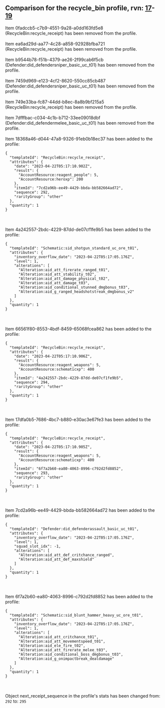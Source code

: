## Comparison for the recycle_bin profile, rvn: [17](https://github.com/PRO100KatYT/FortniteProfileRevisions/tree/main/profiles/recycle_bin/17%20recycle_bin.json)-[19](https://github.com/PRO100KatYT/FortniteProfileRevisions/tree/main/profiles/recycle_bin/19%20recycle_bin.json)

Item 0fadccb5-c7b9-4551-9a28-a0dd163fd5e8 (RecycleBin:recycle_receipt) has been removed from the profile.
<br><br>
Item ea6ad29d-aa77-4c28-a858-92928bfba721 (RecycleBin:recycle_receipt) has been removed from the profile.
<br><br>
Item b9544b78-f51b-4379-ae26-2f99cab6f5cb (Defender:did_defendersniper_basic_uc_t01) has been removed from the profile.
<br><br>
Item 7459d969-e123-4cf2-8620-550cc85cb487 (Defender:did_defendersniper_basic_uc_t01) has been removed from the profile.
<br><br>
Item 749e33ba-fc87-44dd-b8ec-8a8b9bf215a5 (RecycleBin:recycle_receipt) has been removed from the profile.
<br><br>
Item 7dfffbac-c034-4c1b-b712-33ee09018dbf (Defender:did_defendermelee_basic_uc_t01) has been removed from the profile.
<br><br>
Item 18368a46-d044-47a8-9326-91eb0b18ec37 has been added to the profile:

```
{
  "templateId": "RecycleBin:recycle_receipt",
  "attributes": {
    "date": "2023-04-22T05:17:10.902Z",
    "result": {
      "AccountResource:reagent_people": 5,
      "AccountResource:heroxp": 200
    },
    "itemId": "7cd2a96b-ee49-4429-bbda-bb582664ad72",
    "sequence": 292,
    "rarityGroup": "other"
  },
  "quantity": 1
}
```

<br><br>
Item 4a242557-2bdc-4229-87dd-de07cf1fe9b5 has been added to the profile:

```
{
  "templateId": "Schematic:sid_shotgun_standard_uc_ore_t01",
  "attributes": {
    "inventory_overflow_date": "2023-04-22T05:17:05.176Z",
    "level": 1,
    "alterations": [
      "Alteration:aid_att_firerate_ranged_t01",
      "Alteration:aid_att_stability_t02",
      "Alteration:aid_att_damage_physical_t02",
      "Alteration:aid_att_damage_t03",
      "Alteration:aid_conditional_stunned_dmgbonus_t03",
      "Alteration:aid_g_ranged_headshotstreak_dmgbonus_v2"
    ]
  },
  "quantity": 1
}
```

<br><br>
Item 66561f80-8553-4bdf-8459-65068fcea862 has been added to the profile:

```
{
  "templateId": "RecycleBin:recycle_receipt",
  "attributes": {
    "date": "2023-04-22T05:17:10.906Z",
    "result": {
      "AccountResource:reagent_weapons": 5,
      "AccountResource:schematicxp": 400
    },
    "itemId": "4a242557-2bdc-4229-87dd-de07cf1fe9b5",
    "sequence": 294,
    "rarityGroup": "other"
  },
  "quantity": 1
}
```

<br><br>
Item 17dfa0b5-7686-4bc7-b880-e30ac3e67fe3 has been added to the profile:

```
{
  "templateId": "RecycleBin:recycle_receipt",
  "attributes": {
    "date": "2023-04-22T05:17:10.905Z",
    "result": {
      "AccountResource:reagent_weapons": 5,
      "AccountResource:schematicxp": 400
    },
    "itemId": "6f7a2b60-ea80-4063-8996-c792d2fd8852",
    "sequence": 293,
    "rarityGroup": "other"
  },
  "quantity": 1
}
```

<br><br>
Item 7cd2a96b-ee49-4429-bbda-bb582664ad72 has been added to the profile:

```
{
  "templateId": "Defender:did_defenderassault_basic_uc_t01",
  "attributes": {
    "inventory_overflow_date": "2023-04-22T05:17:05.176Z",
    "level": 1,
    "squad_slot_idx": -1,
    "alterations": [
      "Alteration:aid_att_def_critchance_ranged",
      "Alteration:aid_att_def_maxshield"
    ]
  },
  "quantity": 1
}
```

<br><br>
Item 6f7a2b60-ea80-4063-8996-c792d2fd8852 has been added to the profile:

```
{
  "templateId": "Schematic:sid_blunt_hammer_heavy_uc_ore_t01",
  "attributes": {
    "inventory_overflow_date": "2023-04-22T05:17:05.176Z",
    "level": 1,
    "alterations": [
      "Alteration:aid_att_critchance_t01",
      "Alteration:aid_att_movementspeed_t01",
      "Alteration:aid_ele_fire_t02",
      "Alteration:aid_att_firerate_melee_t03",
      "Alteration:aid_conditional_boss_dmgbonus_t03",
      "Alteration:aid_g_onimpactbreak_dealdamage"
    ]
  },
  "quantity": 1
}
```

<br><br>
Object next_receipt_sequence in the profile's stats has been changed from: `292` to: `295`
<br><br>
